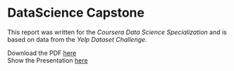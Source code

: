 # DataScience Capstone
This report was written for the *Coursera Data Science Specialization* and is based on data from the *Yelp Dataset Challenge*.

Download the PDF [here](https://github.com/fabianekc/DataScience_Capstone/raw/master/report.pdf)  
Show the Presentation [here](http://fabianekc.github.io/DataScience_Capstone/slides.html)
